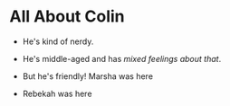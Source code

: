 # All About Colin

- He's kind of nerdy.
- He's middle-aged and has _mixed feelings about that_.
- But he's friendly!
Marsha was here

- Rebekah was here